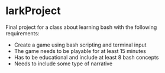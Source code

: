 # larkProject

Final project for a class about learning bash with the following requirements:
 - Create a game using bash scripting and terminal input
 - The game needs to be playable for at least 15 minutes
 - Has to be educational and include at least 8 bash concepts
 - Needs to include some type of narrative
